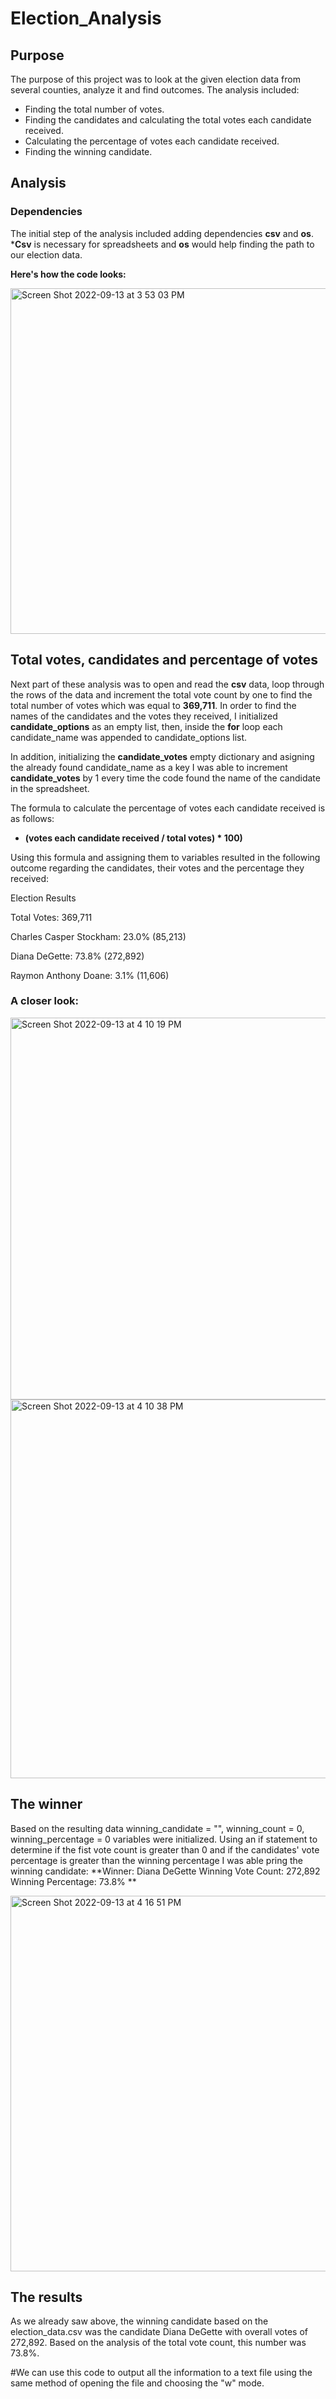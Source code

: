 # Election_Analysis

## Purpose

The purpose of this project was to look at the given election data from several counties, analyze it and find outcomes. 
The analysis included:

* Finding the total number of votes.
* Finding the candidates and calculating the total votes each candidate received.
* Calculating the percentage of votes each candidate received.
* Finding the winning candidate.

## Analysis

### Dependencies
The initial step of the analysis included adding dependencies **csv** and **os**. ***Csv** is necessary for spreadsheets and **os** would help finding the path to our election data.

**Here's how the code looks:**


<img width="553" alt="Screen Shot 2022-09-13 at 3 53 03 PM" src="https://user-images.githubusercontent.com/111609994/190023684-c2a3a743-06b1-4c5b-b8fd-edcc4d6502b8.png">

## Total votes, candidates and percentage of votes

Next part of these analysis was to open and read the **csv** data, loop through the rows of the data and increment the total vote count by one to find the total number of votes which was equal to **369,711**. In order to find the names of the candidates and the votes they received, I initialized **candidate_options** as an empty list, then, inside the **for** loop each candidate_name was appended to candidate_options list. 

In addition, initializing the **candidate_votes** empty dictionary and asigning the already found candidate_name as a key I was able to increment **candidate_votes** by 1 every time the code found the name of the candidate in the spreadsheet. 

The formula to calculate the percentage of votes each candidate received is as follows:
* **(votes each candidate received / total votes) * 100)**

Using this formula and assigning them to variables resulted in the following outcome regarding the candidates, their votes and the percentage they received:

Election Results

Total Votes: 369,711

Charles Casper Stockham: 23.0% (85,213)

Diana DeGette: 73.8% (272,892)

Raymon Anthony Doane: 3.1% (11,606)

### A closer look:

<img width="611" alt="Screen Shot 2022-09-13 at 4 10 19 PM" src="https://user-images.githubusercontent.com/111609994/190024998-3860e18b-93ab-4a15-8472-f1a4f2128eaf.png">

<img width="606" alt="Screen Shot 2022-09-13 at 4 10 38 PM" src="https://user-images.githubusercontent.com/111609994/190025014-493ea2fc-b8bd-4a4c-b5f2-5794c95f89b5.png">

## The winner

Based on the resulting data winning_candidate = "", winning_count = 0, winning_percentage = 0 variables were initialized. Using an if statement to determine if the fist vote count is greater than 0 and if the candidates' vote percentage is greater than the winning percentage I was able pring the winning candidate: 
**Winner: Diana DeGette
Winning Vote Count: 272,892
Winning Percentage: 73.8% **

<img width="601" alt="Screen Shot 2022-09-13 at 4 16 51 PM" src="https://user-images.githubusercontent.com/111609994/190025654-7c8824de-b014-420d-896b-ed82086ee5b7.png">

## The results

As we already saw above, the winning candidate based on the election_data.csv was the candidate Diana DeGette with overall votes of 272,892. 
Based on the analysis of the total vote count, this number was 73.8%.

#We can use this code to output all the information to a text file using the same method of opening the file and choosing the "w" mode. 




